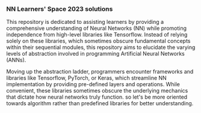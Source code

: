 ### NN Learners' Space 2023 solutions
This repository is dedicated to assisting learners by providing a comprehensive understanding of Neural Networks (NN) while promoting independence from high-level libraries like Tensorflow. Instead of relying solely on these libraries, which sometimes obscure fundamental concepts within their sequential modules, this repository aims to elucidate the varying levels of abstraction involved in programming Artificial Neural Networks (ANNs).

Moving up the abstraction ladder, programmers encounter frameworks and libraries like Tensorflow, PyTorch, or Keras, which streamline NN implementation by providing pre-defined layers and operations. While convenient, these libraries sometimes obscure the underlying mechanics that dictate how neural networks truly function. so let's be more oriented towards algorithm rather than predefined libraries for better understanding.

